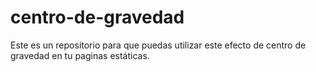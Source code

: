 # centro-de-gravedad
Este es un repositorio para que puedas utilizar este efecto de centro de gravedad en tu paginas estáticas.
